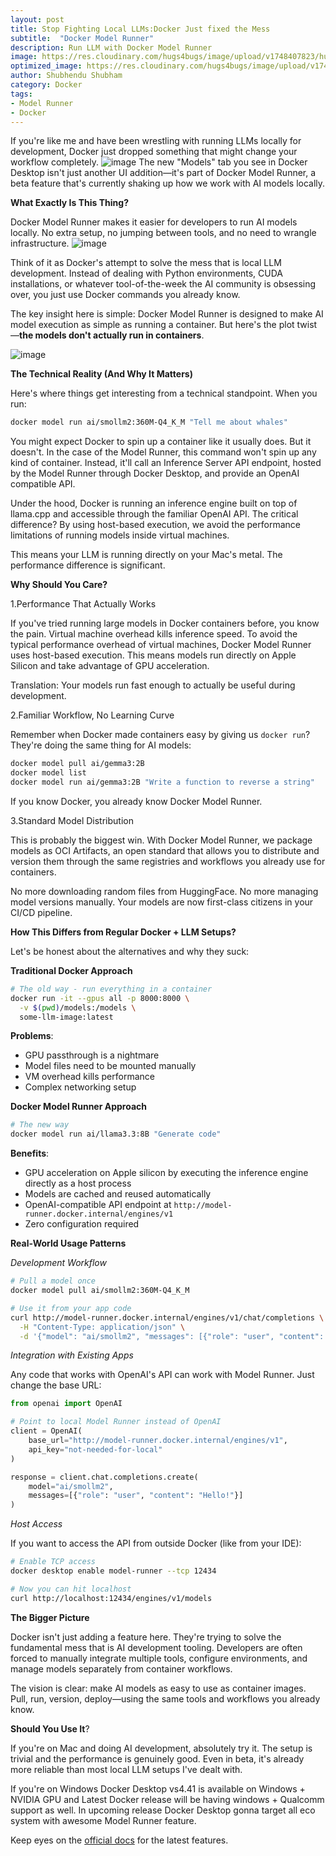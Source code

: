 ```yaml
---
layout: post
title: Stop Fighting Local LLMs:Docker Just fixed the Mess 
subtitle:  "Docker Model Runner"
description: Run LLM with Docker Model Runner
image: https://res.cloudinary.com/hugs4bugs/image/upload/v1748407823/hugs4bugs/dockermodelrunner/11.png
optimized_image: https://res.cloudinary.com/hugs4bugs/image/upload/v1748407823/hugs4bugs/dockermodelrunner/11.png
author: Shubhendu Shubham
category: Docker
tags:
- Model Runner
- Docker
---
```

If you're like me and have been wrestling with running LLMs locally for development, Docker just dropped something that might change your workflow completely. 
![image](https://res.cloudinary.com/hugs4bugs/image/upload/v1748409418/hugs4bugs/dockermodelrunner/3_jhl3rl.png) The new "Models" tab you see in Docker Desktop isn't just another UI addition—it's part of Docker Model Runner, a beta feature that's currently shaking up how we work with AI models locally.

**What Exactly Is This Thing?**

Docker Model Runner makes it easier for developers to run AI models locally. No extra setup, no jumping between tools, and no need to wrangle infrastructure.
![image](https://res.cloudinary.com/hugs4bugs/image/upload/v1748406335/hugs4bugs/dockermodelrunner/1_k0cx3q.png)

Think of it as Docker's attempt to solve the mess that is local LLM development. Instead of dealing with Python environments, CUDA installations, or whatever tool-of-the-week the AI community is obsessing over, you just use Docker commands you already know.

The key insight here is simple: Docker Model Runner is designed to make AI model execution as simple as running a container. But here's the plot twist—**the models don't actually run in containers**.

![image](https://res.cloudinary.com/hugs4bugs/image/upload/v1748406335/hugs4bugs/dockermodelrunner/2_ime0oy.png)

**The Technical Reality (And Why It Matters)**

Here's where things get interesting from a technical standpoint. When you run:

```bash
docker model run ai/smollm2:360M-Q4_K_M "Tell me about whales"
```

You might expect Docker to spin up a container like it usually does. But it doesn't. In the case of the Model Runner, this command won't spin up any kind of container. Instead, it'll call an Inference Server API endpoint, hosted by the Model Runner through Docker Desktop, and provide an OpenAI compatible API.

Under the hood, Docker is running an inference engine built on top of llama.cpp and accessible through the familiar OpenAI API. The critical difference? By using host-based execution, we avoid the performance limitations of running models inside virtual machines.

This means your LLM is running directly on your Mac's metal. The performance difference is significant.

**Why Should You Care?**

1.Performance That Actually Works

If you've tried running large models in Docker containers before, you know the pain. Virtual machine overhead kills inference speed. To avoid the typical performance overhead of virtual machines, Docker Model Runner uses host-based execution. This means models run directly on Apple Silicon and take advantage of GPU acceleration.

Translation: Your models run fast enough to actually be useful during development.

2.Familiar Workflow, No Learning Curve

Remember when Docker made containers easy by giving us `docker run`? They're doing the same thing for AI models:

```bash
docker model pull ai/gemma3:2B
docker model list
docker model run ai/gemma3:2B "Write a function to reverse a string"
```
If you know Docker, you already know Docker Model Runner.

3.Standard Model Distribution

This is probably the biggest win. With Docker Model Runner, we package models as OCI Artifacts, an open standard that allows you to distribute and version them through the same registries and workflows you already use for containers.

No more downloading random files from HuggingFace. No more managing model versions manually. Your models are now first-class citizens in your CI/CD pipeline.

**How This Differs from Regular Docker + LLM Setups?**

Let's be honest about the alternatives and why they suck:

**Traditional Docker Approach**

```bash
# The old way - run everything in a container
docker run -it --gpus all -p 8000:8000 \
  -v $(pwd)/models:/models \
  some-llm-image:latest
```

**Problems**:
- GPU passthrough is a nightmare
- Model files need to be mounted manually
- VM overhead kills performance
- Complex networking setup

**Docker Model Runner Approach**

```bash
# The new way
docker model run ai/llama3.3:8B "Generate code"
```

**Benefits**:
- GPU acceleration on Apple silicon by executing the inference engine directly as a host process
- Models are cached and reused automatically
- OpenAI-compatible API endpoint at `http://model-runner.docker.internal/engines/v1`
- Zero configuration required

**Real-World Usage Patterns**

*Development Workflow*

```bash
# Pull a model once
docker model pull ai/smollm2:360M-Q4_K_M

# Use it from your app code
curl http://model-runner.docker.internal/engines/v1/chat/completions \
  -H "Content-Type: application/json" \
  -d '{"model": "ai/smollm2", "messages": [{"role": "user", "content": "Debug this Python function"}]}'
```
*Integration with Existing Apps*

Any code that works with OpenAI's API can work with Model Runner. Just change the base URL:

```python
from openai import OpenAI

# Point to local Model Runner instead of OpenAI
client = OpenAI(
    base_url="http://model-runner.docker.internal/engines/v1",
    api_key="not-needed-for-local"
)

response = client.chat.completions.create(
    model="ai/smollm2",
    messages=[{"role": "user", "content": "Hello!"}]
)
```
*Host Access*

If you want to access the API from outside Docker (like from your IDE):

```bash
# Enable TCP access
docker desktop enable model-runner --tcp 12434

# Now you can hit localhost
curl http://localhost:12434/engines/v1/models
```

**The Bigger Picture**

Docker isn't just adding a feature here. They're trying to solve the fundamental mess that is AI development tooling. Developers are often forced to manually integrate multiple tools, configure environments, and manage models separately from container workflows.

The vision is clear: make AI models as easy to use as container images. Pull, run, version, deploy—using the same tools and workflows you already know.

**Should You Use It**?

If you're on Mac and doing AI development, absolutely try it. The setup is trivial and the performance is genuinely good. Even in beta, it's already more reliable than most local LLM setups I've dealt with.

If you're on Windows Docker Desktop vs4.41 is available on Windows + NVIDIA GPU and Latest Docker release will be having windows + Qualcomm support as well. In upcoming release Docker Desktop gonna target all eco system with awesome Model Runner feature.

Keep eyes on the [official docs](https://docs.docker.com/desktop/features/model-runner/) for the latest features.